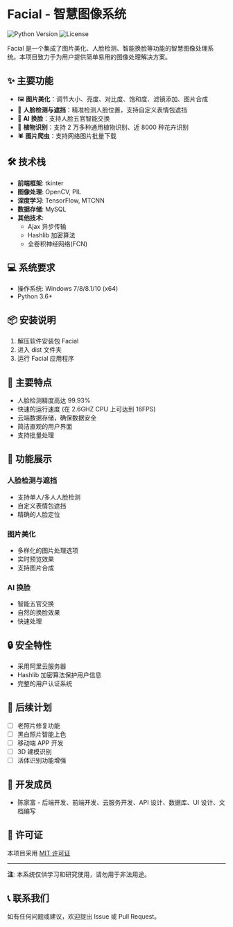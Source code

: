 # Facial - 智慧图像系统

![Python Version](https://img.shields.io/badge/python-3.6+-blue.svg)
![License](https://img.shields.io/badge/license-MIT-green.svg)

Facial 是一个集成了图片美化、人脸检测、智能换脸等功能的智慧图像处理系统。本项目致力于为用户提供简单易用的图像处理解决方案。

## ✨ 主要功能

- 🖼️ **图片美化**：调节大小、亮度、对比度、饱和度、滤镜添加、图片合成
- 👤 **人脸检测与遮挡**：精准检测人脸位置，支持自定义表情包遮挡
- 🔄 **AI 换脸**：支持人脸五官智能交换
- 🌿 **植物识别**：支持 2 万多种通用植物识别、近 8000 种花卉识别
- 🕷️ **图片爬虫**：支持网络图片批量下载

## 🛠️ 技术栈

- **前端框架**: tkinter
- **图像处理**: OpenCV, PIL
- **深度学习**: TensorFlow, MTCNN
- **数据存储**: MySQL
- **其他技术**: 
  - Ajax 异步传输
  - Hashlib 加密算法
  - 全卷积神经网络(FCN)

## 💻 系统要求

- 操作系统: Windows 7/8/8.1/10 (x64)
- Python 3.6+

## 📦 安装说明

1. 解压软件安装包 Facial
2. 进入 dist 文件夹
3. 运行 Facial 应用程序

## 🚀 主要特点

- 人脸检测精度高达 99.93%
- 快速的运行速度 (在 2.6GHZ CPU 上可达到 16FPS)
- 云端数据存储，确保数据安全
- 简洁直观的用户界面
- 支持批量处理

## 📸 功能展示

### 人脸检测与遮挡
- 支持单人/多人人脸检测
- 自定义表情包遮挡
- 精确的人脸定位

### 图片美化
- 多样化的图片处理选项
- 实时预览效果
- 支持图片合成

### AI 换脸
- 智能五官交换
- 自然的换脸效果
- 快速处理

## 🔒 安全特性

- 采用阿里云服务器
- Hashlib 加密算法保护用户信息
- 完整的用户认证系统

## 🔄 后续计划

- [ ] 老照片修复功能
- [ ] 黑白照片智能上色
- [ ] 移动端 APP 开发
- [ ] 3D 建模识别
- [ ] 活体识别功能增强

## 👥 开发成员

- 陈家富 - 后端开发、前端开发、云服务开发、API 设计、数据库、UI 设计、文档编写

## 📄 许可证

本项目采用 [MIT 许可证](LICENSE)

---

**注**: 本系统仅供学习和研究使用，请勿用于非法用途。

## 📞 联系我们

如有任何问题或建议，欢迎提出 Issue 或 Pull Request。
